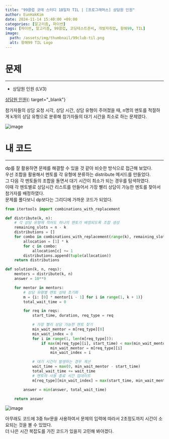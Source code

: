 ```yaml
---
title: "99클럽 코테 스터디 18일차 TIL | [프로그래머스] 상담원 인원"
author: EunHakKim
date: 2024-11-14 15:40:00 +09:00
categories: [알고리즘, 파이썬]
tags: [파이썬, 알고리즘, 99클럽, 코딩테스트준비, 개발자취업, 항해99, TIL]
image:
  path: /assets/img/thumbnail/99club-til.png
  alt: 항해99 TIL Logo
---
```

# 문제
---
- 상담원 인원 (LV3)

[상담원 인원](https://school.programmers.co.kr/learn/courses/30/lessons/214288){: target="_blank"}

참가자들의 상담 요청 시각, 상담 시간, 상담 유형이 주어졌을 때, n명의 멘토를 적절하게 k개의 상담 유형으로 분류해 참가자들의 대기 시간을 최소로 하는 문제였다.   

![image](https://github.com/user-attachments/assets/27dc0613-4327-4a89-9640-8a1f6dd8ae24)

# 내 코드
---
dp를 잘 활용하면 문제를 해결할 수 있을 것 같아 비슷한 방식으로 접근해 보았다.   
우선 조합을 활용해서 멘토를 각 유형에 분류하는 distribute 메서드를 만들었다.   
그 다음 각 멘토들의 조합을 돌면서 대기 시간이 최소가 되는 경우를 탐색하였다.   
이때 각 멘토별로 상담시간 리스트를 만들어서 가장 빨리 상담이 가능한 멘토를 찾아서 참가자를 배정하였다.   
문제를 풀다보니 dp보다는 그리디에 가까운 코드가 되었다.   

```python
from itertools import combinations_with_replacement

def distribute(k, n):
    # 각 상담 유형에 적어도 하나의 멘토가 배정되도록 조합 생성
    remaining_slots = n - k
    distributions = []
    for combo in combinations_with_replacement(range(k), remaining_slots):
        allocation = [1] * k
        for c in combo:
            allocation[c] += 1
        distributions.append(tuple(allocation))
    return distributions

def solution(k, n, reqs):
    mentors = distribute(k, n)
    answer = 10**9

    for mentor in mentors:
        # 상담 유형별 멘토 상태 초기화
        m = {i: [0] * mentor[i - 1] for i in range(1, k + 1)}
        total_wait_time = 0

        for req in reqs:
            start_time, duration, req_type = req

            # 가장 빨리 상담 가능한 멘토 찾기
            min_wait_mentor = m[req_type][0]
            min_wait_index = 0
            for i in range(1, len(m[req_type])):
                if max(m[req_type][i], start_time) < max(min_wait_mentor, start_time):
                    min_wait_mentor = m[req_type][i]
                    min_wait_index = i

            # 대기 시간이 발생하는 경우 계산
            wait_time = max(0, min_wait_mentor - start_time)
            total_wait_time += wait_time
            # 멘토의 사용 종료 시간 업데이트
            m[req_type][min_wait_index] = max(start_time, min_wait_mentor) + duration

        answer = min(answer, total_wait_time)

    return answer
```

![image](https://github.com/user-attachments/assets/80e340b1-c0a6-448d-b36a-6162db66262e)

아무래도 코드에 3중 for문을 사용하여서 문제의 입력에 따라서 2초정도까지 시간이 소요되는 것을 볼 수 있었다.   
더 나은 시간 복잡도를 가진 코드가 있을지 고민해 봐야겠다.   
